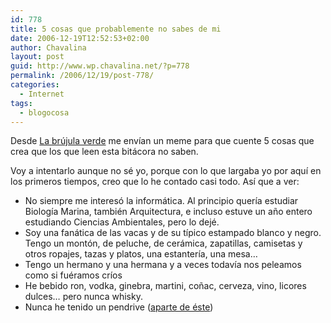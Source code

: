 ```yaml
---
id: 778
title: 5 cosas que probablemente no sabes de mi
date: 2006-12-19T12:52:53+02:00
author: Chavalina
layout: post
guid: http://www.wp.chavalina.net/?p=778
permalink: /2006/12/19/post-778/
categories:
  - Internet
tags:
  - blogocosa
---
```

Desde <a href="http://www.labrujulaverde.com/2006/12/19/5-cosas-que-probablemente-no-sabes-de-mi/" target="_blank">La br&uacute;jula verde</a> me envían un meme para que cuente 5 cosas que crea que los que leen esta bitácora no saben.

Voy a intentarlo aunque no sé yo, porque con lo que largaba yo por aquí en los primeros tiempos, creo que lo he contado casi todo. Así que a ver:

  * No siempre me interesó la informática. Al principio quería estudiar Biología Marina, también Arquitectura, e incluso estuve un a&ntilde;o entero estudiando Ciencias Ambientales, pero lo dejé.
  * Soy una fanática de las vacas y de su típico estampado blanco y negro. Tengo un montón, de peluche, de cerámica, zapatillas, camisetas y otros ropajes, tazas y platos, una estantería, una mesa…
  * Tengo un hermano y una hermana y a veces todavía nos peleamos como si fuéramos críos
  * He bebido ron, vodka, ginebra, martini, co&ntilde;ac, cerveza, vino, licores dulces… pero nunca whisky.
  * Nunca he tenido un pendrive (<a href="http://chavalina.net/comentar.php?idpost=238" target="_blank">aparte de éste</a>)